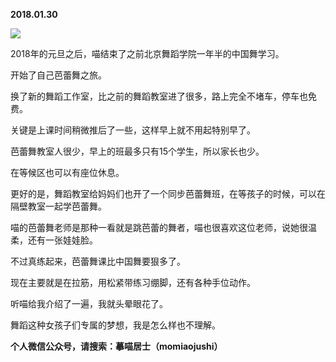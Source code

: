 
          
            
**2018.01.30**



![](//upload-images.jianshu.io/upload_images/51001-1ca44d8320e8e7b4.jpg)




2018年的元旦之后，喵结束了之前北京舞蹈学院一年半的中国舞学习。

开始了自己芭蕾舞之旅。

换了新的舞蹈工作室，比之前的舞蹈教室进了很多，路上完全不堵车，停车也免费。

关键是上课时间稍微推后了一些，这样早上就不用起特别早了。

芭蕾舞教室人很少，早上的班最多只有15个学生，所以家长也少。

在等候区也可以有座位休息。

更好的是，舞蹈教室给妈妈们也开了一个同步芭蕾舞班，在等孩子的时候，可以在隔壁教室一起学芭蕾舞。

喵的芭蕾舞老师是那种一看就是跳芭蕾的舞者，喵也很喜欢这位老师，说她很温柔，还有一张娃娃脸。

不过真练起来，芭蕾舞课比中国舞要狠多了。

现在主要就是在拉筋，用松紧带练习绷脚，还有各种手位动作。

听喵给我介绍了一遍，我就头晕眼花了。

舞蹈这种女孩子们专属的梦想，我是怎么样也不理解。


**个人微信公众号，请搜索：摹喵居士（momiaojushi）**

          
        